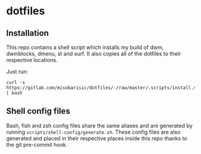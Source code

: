 # dotfiles

## Installation
This repo contains a shell script which installs my build of dwm, dwmblocks, dmenu, st and surf. It also copies all of the dotfiles to their respective locations. 

Just run:
```
curl -s https://gitlab.com/misobarisic/dotfiles/-/raw/master/.scripts/install.sh | bash
```

## Shell config files
Bash, fish and zsh config files share the same aliases and are generated by running `scripts/shell-config/generate.sh`.
These config files are also generated and placed in their respective places inside this repo thanks to the git pre-commit hook.

